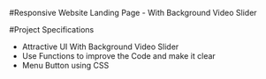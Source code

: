 #Responsive Website Landing Page - With Background Video Slider

#Project Specifications

- Attractive UI With Background Video Slider
- Use Functions to improve the Code and make it clear
- Menu Button using CSS 
